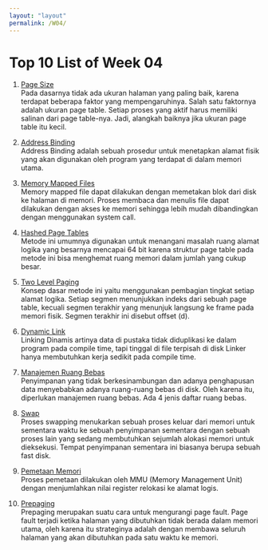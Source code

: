 ```yaml
---
layout: "layout"
permalink: /W04/
---
```


# Top 10 List of Week 04

1. [Page Size](http://openstorage.gunadarma.ac.id/linux/docs/v06/Kuliah/SistemOperasi/BUKU/SistemOperasi-4.X-2/ch08s05.html)<br>
Pada dasarnya tidak ada ukuran halaman yang paling baik, karena terdapat beberapa faktor yang mempengaruhinya. Salah satu faktornya adalah ukuran page table. Setiap proses yang aktif harus memiliki salinan dari page table-nya. Jadi, alangkah baiknya jika ukuran page table itu kecil.

2. [Address Binding](http://openstorage.gunadarma.ac.id/linux/docs/v06/Kuliah/SistemOperasi/BUKU/SistemOperasi-4.X-2/ch01s03.html)<br>
Address Binding adalah sebuah prosedur untuk menetapkan alamat fisik yang akan digunakan oleh program yang terdapat di dalam memori utama.

3. [Memory Mapped Files](http://openstorage.gunadarma.ac.id/linux/docs/v06/Kuliah/SistemOperasi/BUKU/SistemOperasi-4.X-2/ch07s08.html)<br>
Memory mapped file dapat dilakukan dengan memetakan blok dari disk ke halaman di memori. Proses membaca dan menulis file dapat dilakukan dengan akses ke memori sehingga lebih mudah dibandingkan dengan menggunakan system call.

4. [Hashed Page Tables](http://openstorage.gunadarma.ac.id/linux/docs/v06/Kuliah/SistemOperasi/BUKU/SistemOperasi-4.X-2/ch03s06.html)<br>
Metode ini umumnya digunakan untuk menangani masalah ruang alamat logika yang besarnya mencapai 64 bit karena struktur page table pada metode ini bisa menghemat ruang memori dalam jumlah yang cukup besar.

5. [Two Level Paging](http://openstorage.gunadarma.ac.id/linux/docs/v06/Kuliah/SistemOperasi/BUKU/SistemOperasi-4.X-2/ch03s05.html)<br>
Konsep dasar metode ini yaitu menggunakan pembagian tingkat setiap alamat logika. Setiap segmen menunjukkan indeks dari sebuah page table, kecuali segmen terakhir yang menunjuk langsung ke frame pada memori fisik. Segmen terakhir ini disebut offset (d).

6. [Dynamic Link](http://openstorage.gunadarma.ac.id/linux/docs/v06/Kuliah/SistemOperasi/BUKU/SistemOperasi-4.X-2/ch01s06.html)<br>
Linking Dinamis artinya data di pustaka tidak diduplikasi ke dalam program pada compile time, tapi tinggal di file terpisah di disk Linker hanya membutuhkan kerja sedikit pada compile time.

7. [Manajemen Ruang Bebas](http://openstorage.gunadarma.ac.id/linux/docs/v06/Kuliah/SistemOperasi/BUKU/SistemOperasi-4.X-2/ch17s06.html)<br>
Penyimpanan yang tidak berkesinambungan dan adanya penghapusan data menyebabkan adanya ruang-ruang bebas di disk. Oleh karena itu, diperlukan manajemen ruang bebas. Ada 4 jenis daftar ruang bebas.

8. [Swap](http://openstorage.gunadarma.ac.id/linux/docs/v06/Kuliah/SistemOperasi/BUKU/SistemOperasi-4.X-2/ch02s02.html)<br>
Proses swapping menukarkan sebuah proses keluar dari memori untuk sementara waktu ke sebuah penyimpanan sementara dengan sebuah proses lain yang sedang membutuhkan sejumlah alokasi memori untuk dieksekusi. Tempat penyimpanan sementara ini biasanya berupa sebuah fast disk.

9. [Pemetaan Memori](http://openstorage.gunadarma.ac.id/linux/docs/v06/Kuliah/SistemOperasi/BUKU/SistemOperasi-4.X-2/ch02s03.html)<br>
Proses pemetaan dilakukan oleh MMU (Memory Management Unit) dengan menjumlahkan nilai register relokasi ke alamat logis.

10. [Prepaging](http://openstorage.gunadarma.ac.id/linux/docs/v06/Kuliah/SistemOperasi/BUKU/SistemOperasi-4.X-2/ch08s04.html)<br>
Prepaging merupakan suatu cara untuk mengurangi page fault. Page fault terjadi ketika halaman yang dibutuhkan tidak berada dalam memori utama, oleh karena itu strateginya adalah dengan membawa seluruh halaman yang akan dibutuhkan pada satu waktu ke memori.


